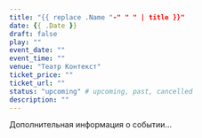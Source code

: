 ```yaml
---
title: "{{ replace .Name "-" " " | title }}"
date: {{ .Date }}
draft: false
play: ""
event_date: ""
event_time: ""
venue: "Театр Контекст"
ticket_price: ""
ticket_url: ""
status: "upcoming" # upcoming, past, cancelled
description: ""
---
```


Дополнительная информация о событии...
